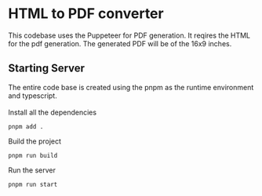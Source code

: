 # HTML to PDF converter

This codebase uses the Puppeteer for PDF generation. It reqires the HTML for the
pdf generation. The generated PDF will be of the 16x9 inches.

## Starting Server

The entire code base is created using the pnpm as the runtime environment and
typescript. <br/> <br/> Install all the dependencies

```
pnpm add .
```

Build the project

```
pnpm run build
```

Run the server

```
pnpm run start
```
